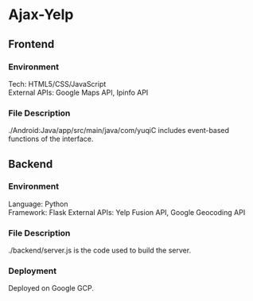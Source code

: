 # Ajax-Yelp

## Frontend
### Environment
Tech: HTML5/CSS/JavaScript  
External APIs: Google Maps API, Ipinfo API  

### File Description
./Android:Java/app/src/main/java/com/yuqiC includes event-based functions of the interface.

## Backend
### Environment
Language: Python    
Framework: Flask
External APIs: Yelp Fusion API, Google Geocoding API

### File Description
./backend/server.js is the code used to build the server.

### Deployment
Deployed on Google GCP.
